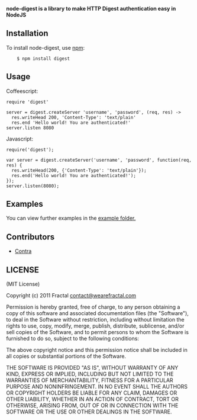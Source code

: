 **node-digest is a library to make HTTP Digest authentication easy in NodeJS**


## Installation
    
To install node-digest, use [npm](http://github.com/isaacs/npm):

        $ npm install digest

## Usage

Coffeescript:

```
require 'digest'  

server = digest.createServer 'username', 'password', (req, res) ->
  res.writeHead 200, 'Content-Type': 'text/plain'
  res.end 'Hello world! You are authenticated!'
server.listen 8080
```

Javascript:

```
require('digest');

var server = digest.createServer('username', 'password', function(req, res) {
  res.writeHead(200, {'Content-Type': 'text/plain'});
  res.end('Hello world! You are authenticated!');
});
server.listen(8080);
```
## Examples

You can view further examples in the [example folder.](https://github.com/wearefractal/node-digest/tree/master/examples)

## Contributors

- [Contra](https://github.com/Contra)

## LICENSE

(MIT License)

Copyright (c) 2011 Fractal <contact@wearefractal.com>

Permission is hereby granted, free of charge, to any person obtaining
a copy of this software and associated documentation files (the
"Software"), to deal in the Software without restriction, including
without limitation the rights to use, copy, modify, merge, publish,
distribute, sublicense, and/or sell copies of the Software, and to
permit persons to whom the Software is furnished to do so, subject to
the following conditions:

The above copyright notice and this permission notice shall be
included in all copies or substantial portions of the Software.

THE SOFTWARE IS PROVIDED "AS IS", WITHOUT WARRANTY OF ANY KIND,
EXPRESS OR IMPLIED, INCLUDING BUT NOT LIMITED TO THE WARRANTIES OF
MERCHANTABILITY, FITNESS FOR A PARTICULAR PURPOSE AND
NONINFRINGEMENT. IN NO EVENT SHALL THE AUTHORS OR COPYRIGHT HOLDERS BE
LIABLE FOR ANY CLAIM, DAMAGES OR OTHER LIABILITY, WHETHER IN AN ACTION
OF CONTRACT, TORT OR OTHERWISE, ARISING FROM, OUT OF OR IN CONNECTION
WITH THE SOFTWARE OR THE USE OR OTHER DEALINGS IN THE SOFTWARE.
